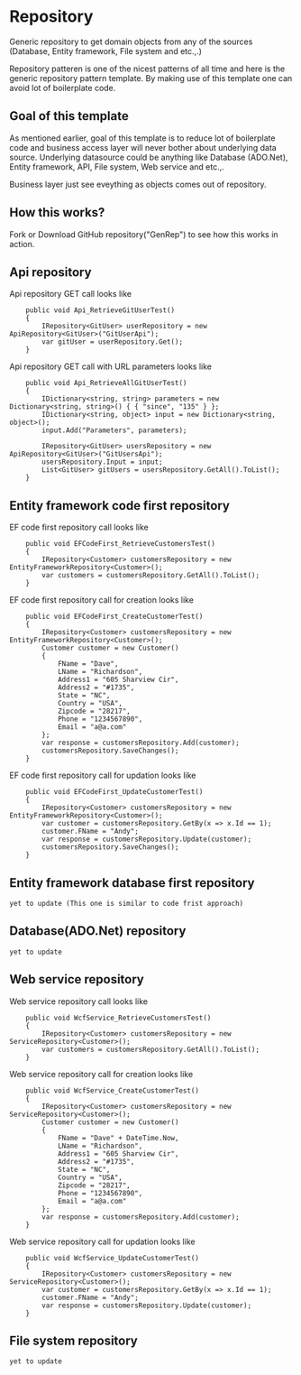 # Repository
Generic repository to get domain objects from any of the sources (Database, Entity framework, File system and etc.,.)

Repository patteren is one of the nicest patterns of all time and here is the generic repository pattern template. By making use of this template one can avoid lot of boilerplate code.

## Goal of this template
As mentioned earlier, goal of this template is to reduce lot of boilerplate code and business access layer will never bother about underlying data source. Underlying datasource could be anything like Database (ADO.Net), Entity framework, API, File system, Web service and etc.,.

Business layer just see eveything as objects comes out of repository.

## How this works?
Fork or Download GitHub repository("GenRep") to see how this works in action.
    
## Api repository

Api repository GET call looks like

        public void Api_RetrieveGitUserTest()
        {
            IRepository<GitUser> userRepository = new ApiRepository<GitUser>("GitUserApi");
            var gitUser = userRepository.Get();
        }
Api repository GET call with URL parameters looks like

        public void Api_RetrieveAllGitUserTest()
        {
            IDictionary<string, string> parameters = new Dictionary<string, string>() { { "since", "135" } };
            IDictionary<string, object> input = new Dictionary<string, object>();
            input.Add("Parameters", parameters);

            IRepository<GitUser> usersRepository = new ApiRepository<GitUser>("GitUsersApi");
            usersRepository.Input = input;
            List<GitUser> gitUsers = usersRepository.GetAll().ToList();
        }
## Entity framework code first repository

EF code first repository call looks like

        public void EFCodeFirst_RetrieveCustomersTest()
        {
            IRepository<Customer> customersRepository = new EntityFrameworkRepository<Customer>();
            var customers = customersRepository.GetAll().ToList();
        }
EF code first repository call for creation looks like
       
        public void EFCodeFirst_CreateCustomerTest()
        {
            IRepository<Customer> customersRepository = new EntityFrameworkRepository<Customer>();
            Customer customer = new Customer()
            {
                FName = "Dave",
                LName = "Richardson",
                Address1 = "605 Sharview Cir",
                Address2 = "#1735",
                State = "NC",
                Country = "USA",
                Zipcode = "28217",
                Phone = "1234567890",
                Email = "a@a.com"
            };
            var response = customersRepository.Add(customer);
            customersRepository.SaveChanges();
        }
EF code first repository call for updation looks like   
    
        public void EFCodeFirst_UpdateCustomerTest()
        {
            IRepository<Customer> customersRepository = new EntityFrameworkRepository<Customer>();
            var customer = customersRepository.GetBy(x => x.Id == 1);
            customer.FName = "Andy";
            var response = customersRepository.Update(customer);
            customersRepository.SaveChanges();
        }
        
## Entity framework database first repository
    yet to update (This one is similar to code frist approach)
## Database(ADO.Net) repository
    yet to update
## Web service repository

Web service repository call looks like

        public void WcfService_RetrieveCustomersTest()
        {
            IRepository<Customer> customersRepository = new ServiceRepository<Customer>();
            var customers = customersRepository.GetAll().ToList();
        }        
Web service repository call for creation looks like
        
        public void WcfService_CreateCustomerTest()
        {
            IRepository<Customer> customersRepository = new ServiceRepository<Customer>();
            Customer customer = new Customer()
            {
                FName = "Dave" + DateTime.Now,
                LName = "Richardson",
                Address1 = "605 Sharview Cir",
                Address2 = "#1735",
                State = "NC",
                Country = "USA",
                Zipcode = "28217",
                Phone = "1234567890",
                Email = "a@a.com"
            };
            var response = customersRepository.Add(customer);
        }
Web service repository call for updation looks like

        public void WcfService_UpdateCustomerTest()
        {
            IRepository<Customer> customersRepository = new ServiceRepository<Customer>();
            var customer = customersRepository.GetBy(x => x.Id == 1);
            customer.FName = "Andy";
            var response = customersRepository.Update(customer);
        }
## File system repository
    yet to update

